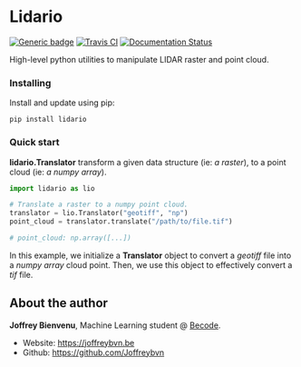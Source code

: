 # Lidario

[![Generic badge](https://img.shields.io/badge/python-3.6%20%7C%203.7%20%7C%203.8%20%7C%203.9-blue)](https://www.python.org/downloads/release/python-380/) [![Travis CI](https://travis-ci.com/Joffreybvn/lidario.svg?branch=master)](https://travis-ci.com/github/Joffreybvn/lidario) [![Documentation Status](https://readthedocs.org/projects/lidario/badge/?version=latest)](https://lidario.readthedocs.io/en/latest/?badge=latest)

High-level python utilities to manipulate LIDAR raster and point cloud.


### Installing
Install and update using pip:

```Shell
pip install lidario
```

### Quick start

**lidario.Translator** transform a given data structure (ie: *a raster*), to a point cloud (ie: *a numpy array*).

```Python
import lidario as lio

# Translate a raster to a numpy point cloud.
translator = lio.Translator("geotiff", "np")
point_cloud = translator.translate("/path/to/file.tif")

# point_cloud: np.array([...])
```

In this example, we initialize a **Translator** object to convert a *geotiff* file into a *numpy array* cloud point.
Then, we use this object to effectively convert a *tif* file.

## About the author
**Joffrey Bienvenu**, Machine Learning student @ [Becode](https://becode.org/).
 - Website: https://joffreybvn.be
 - Github: https://github.com/Joffreybvn 